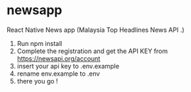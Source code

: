 # newsapp

React Native News app (Malaysia Top Headlines News API .)
1. Run npm install
2. Complete the registration and get the API KEY from https://newsapi.org/account
3. insert your api key to .env.example
4. rename env.example to .env
5. there you go !

